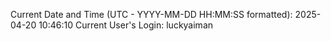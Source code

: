 Current Date and Time (UTC - YYYY-MM-DD HH:MM:SS formatted): 2025-04-20 10:46:10
Current User's Login: luckyaiman
